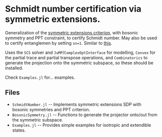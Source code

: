 # Schmidt number certification via symmetric extensions.
Generalization of the [symmetric extensions criterion](https://journals.aps.org/pra/abstract/10.1103/PhysRevA.69.022308), with bosonic symmetry and PPT constraint, to certify Schmidt number. May also be used to certify entanglemen by setting `sn=1`. Similar to [this](https://journals.aps.org/prl/abstract/10.1103/PhysRevLett.124.200502).

Uses the `SCS` solver and `JuMP`/`ComplexOptInterface` for modelling, `Convex` for the partial trace and partial transpose operations, and `Combinatorics` to generate the projection onto the symmetric subspace, so these should be installed.

Check `Examples.jl` for... examples.

## Files
- `SchmidtNumber.jl` -- Implements symmetric extensions SDP with bosonic symmetries and PPT criterion.
- `BosonicSymmetry.jl` -- Functions to generate the projector onto/out from the symmetric subspace.
- `Examples.jl` -- Provides simple examples for isotropic and extendible states.